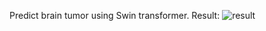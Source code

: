 Predict brain tumor using Swin transformer.
Result:
![result](https://github.com/user-attachments/assets/84068b94-308a-42d4-9406-af62354699b6)
